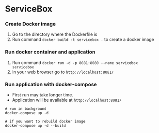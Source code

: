 # ServiceBox

### Create Docker image
1. Go to the directory where the Dockerfile is
2. Run command `docker build -t servicebox .` to create a docker image

### Run docker container and application
1. Run command `docker run -d -p 8081:8080 --name servicebox servicebox`
2. In your web browser go to `http://localhost:8081/`

### Run application with docker-compose
* First run may take longer time.
* Application will be available at `http://localhost:8081/`
```
# run in background
docker-compose up -d

# if you want to rebuild docker image
docker-compose up -d --build
```
